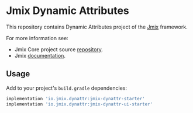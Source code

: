 # Jmix Dynamic Attributes

This repository contains Dynamic Attributes project of the [Jmix](https://jmix.io) framework.

For more information see:

* Jmix Core project source [repository](https://github.com/Haulmont/jmix-core).
* Jmix [documentation](https://docs.jmix.io).


## Usage

Add to your project's `build.gradle` dependencies:

```groovy
implementation 'io.jmix.dynattr:jmix-dynattr-starter'
implementation 'io.jmix.dynattr:jmix-dynattr-ui-starter'
```
